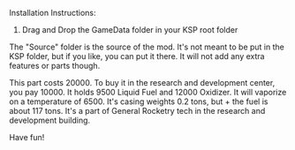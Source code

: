 Installation Instructions:

1. Drag and Drop the GameData folder in your KSP root folder

The "Source" folder is the source of the mod. It's not meant to be put in the KSP folder,
but if you like, you can put it there. It will not add any extra features or parts though.

This part costs 20000. To buy it in the research and development center, you pay 10000.
It holds 9500 Liquid Fuel and 12000 Oxidizer. It will vaporize on a temperature of 6500.
It's casing weights 0.2 tons, but + the fuel is about 117 tons. It's a part of General
Rocketry tech in the research and development building.

Have fun!